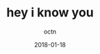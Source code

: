 ---
title: "hey i know you"
subtitle: "octn"
customForwardUrl: "https://www.youtube.com/watch?v=wT9sdY7vaHY"
displayImg: "https://img.youtube.com/vi/wT9sdY7vaHY/0.jpg"
date: "2018-01-18"
newTab: true 
---
